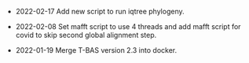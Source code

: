 * 2022-02-17
Add new script to run iqtree phylogeny.

* 2022-02-08
Set mafft script to use 4 threads and add mafft script for covid to skip second global alignment step.

* 2022-01-19
Merge T-BAS version 2.3 into docker.